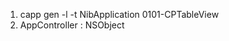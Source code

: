 1. capp gen -l -t NibApplication 0101-CPTableView
2. AppController : NSObject <NSTableViewDataSource>
